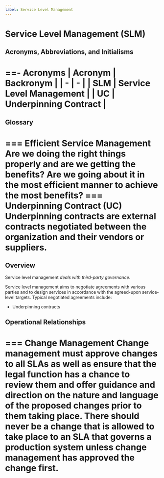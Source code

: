 ```yaml
---
label: Service Level Management
---
```


# Service Level Management (SLM)

## Acronyms, Abbreviations, and Initialisms

==- Acronyms
| Acronym | Backronym |
| - | - |
| SLM | Service Level Management |
| UC | Underpinning Contract |
===

## Glossary

=== Efficient Service Management
Are we doing the right things properly and are we getting the benefits? Are we going about it in the most efficient manner to achieve the most benefits?
=== Underpinning Contract (UC)
Underpinning contracts are external contracts negotiated between the organization and their vendors or suppliers.
===

## Overview

Service level management *deals with third-party governance*.

Service level management aims to negotiate agreements with various parties and to design services in accordance with the agreed-upon service-level targets. Typical negotiated agreements include:

- Underpinning contracts

## Operational Relationships

=== Change Management
Change management must approve changes to all SLAs as well as ensure that the legal function has a chance to review them and offer guidance and direction on the nature and language of the proposed changes prior to them taking place. There should never be a change that is allowed to take place to an SLA that governs a production system unless change management has approved the change first.
===

